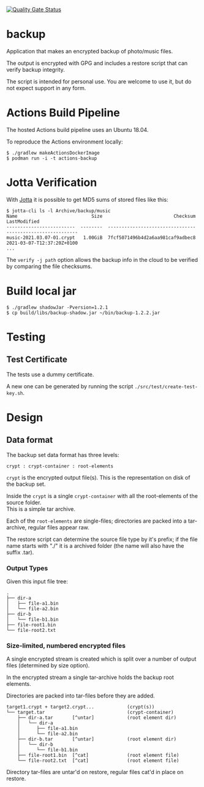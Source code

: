 [![Quality Gate Status](https://sonarcloud.io/api/project_badges/measure?project=jskov_backup&metric=alert_status)](https://sonarcloud.io/summary/new_code?id=jskov_backup)

# backup

Application that makes an encrypted backup of photo/music files.

The output is encrypted with GPG and includes a restore script that can verify backup integrity.

The script is intended for personal use. You are welcome to use it, but do not expect support in any form.

# Actions Build Pipeline

The hosted Actions build pipeline uses an Ubuntu 18.04.

To reproduce the Actions environment locally:

```console
$ ./gradlew makeActionsDockerImage
$ podman run -i -t actions-backup
````

# Jotta Verification

With [Jotta](https://www.jottacloud.com/en/) it is possible to get MD5 sums of stored files like this:

```console
$ jotta-cli ls -l Archive/backup/music
Name                           Size                          Checksum                LastModified  
-------------------------  --------  --------------------------------  --------------------------  
music-2021.03.07-01.crypt   1.00GiB  7fcf5071496b4d2a6aa981caf9adbec8  2021-03-07-T12:37:20Z+0100  
...
```

The `verify -j path` option allows the backup info in the cloud to be verified by comparing the file checksums.

# Build local jar

```console
$ ./gradlew shadowJar -Pversion=1.2.1
$ cp build/libs/backup-shadow.jar ~/bin/backup-1.2.2.jar
```

# Testing


## Test Certificate 

The tests use a dummy certificate.

A new one can be generated by running the script `./src/test/create-test-key.sh`.

# Design



## Data format

The backup set data format has three levels:

    crypt : crypt-container : root-elements

`crypt` is the encrypted output file(s). This is the representation on disk of the backup set.

Inside the `crypt` is a single `crypt-container` with all the root-elements of the source folder.  
This is a simple tar archive.

Each of the `root-elements` are single-files; directories are packed into a tar-archive, regular files appear raw.

The restore script can determine the source file type by it's prefix; if the file name starts with "./" it is a archived folder (the name will also have the suffix .tar).

### Output Types

Given this input file tree:

```text
.
├── dir-a
│   ├── file-a1.bin
│   └── file-a2.bin
├── dir-b
│   └── file-b1.bin
├── file-root1.bin
└── file-root2.txt
```

### Size-limited, numbered encrypted files

A single encrypted stream is created which is split over a number of output files (determined by size option).

In the encrypted stream a single tar-archive holds the backup root elements.

Directories are packed into tar-files before they are added.

```text
target1.crypt + target2.crypt...            (crypt(s))
└── target.tar                              (crypt-container)
    ├── dir-a.tar       [^untar]            (root element dir)
    │   └── dir-a
    │      ├── file-a1.bin
    │      └── file-a2.bin
    ├── dir-b.tar       [^untar]            (root element dir)
    │   └── dir-b
    │      └── file-b1.bin
    ├── file-root1.bin  [^cat]              (root element file)
    └── file-root2.txt  [^cat]              (root element file)
```

Directory tar-files are untar'd on restore, regular files cat'd in place on restore.
